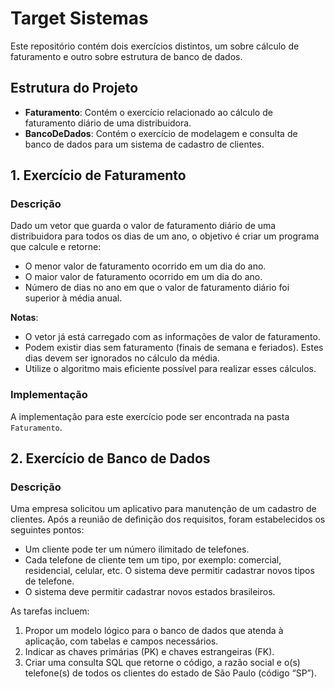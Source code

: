 # Target Sistemas

Este repositório contém dois exercícios distintos, um sobre cálculo de faturamento e outro sobre estrutura de banco de dados.

## Estrutura do Projeto

- **Faturamento**: Contém o exercício relacionado ao cálculo de faturamento diário de uma distribuidora.
- **BancoDeDados**: Contém o exercício de modelagem e consulta de banco de dados para um sistema de cadastro de clientes.

## 1. Exercício de Faturamento

### Descrição

Dado um vetor que guarda o valor de faturamento diário de uma distribuidora para todos os dias de um ano, o objetivo é criar um programa que calcule e retorne:

- O menor valor de faturamento ocorrido em um dia do ano.
- O maior valor de faturamento ocorrido em um dia do ano.
- Número de dias no ano em que o valor de faturamento diário foi superior à média anual.

**Notas**:
- O vetor já está carregado com as informações de valor de faturamento.
- Podem existir dias sem faturamento (finais de semana e feriados). Estes dias devem ser ignorados no cálculo da média.
- Utilize o algoritmo mais eficiente possível para realizar esses cálculos.

### Implementação

A implementação para este exercício pode ser encontrada na pasta `Faturamento`.

## 2. Exercício de Banco de Dados

### Descrição

Uma empresa solicitou um aplicativo para manutenção de um cadastro de clientes. Após a reunião de definição dos requisitos, foram estabelecidos os seguintes pontos:

- Um cliente pode ter um número ilimitado de telefones.
- Cada telefone de cliente tem um tipo, por exemplo: comercial, residencial, celular, etc. O sistema deve permitir cadastrar novos tipos de telefone.
- O sistema deve permitir cadastrar novos estados brasileiros.

As tarefas incluem:

1. Propor um modelo lógico para o banco de dados que atenda à aplicação, com tabelas e campos necessários.
2. Indicar as chaves primárias (PK) e chaves estrangeiras (FK).
3. Criar uma consulta SQL que retorne o código, a razão social e o(s) telefone(s) de todos os clientes do estado de São Paulo (código “SP”).